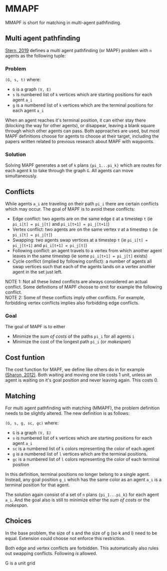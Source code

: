 
# MMAPF

MMAPF is short for matching in multi-agent pathfinding.

## Multi agent pathfinding

[Stern, 2019](../tex/bibliography.bib) defines a multi agent pathfinding (or MAPF)
problem with `n` agents as the following tuple:

### Problem

`(G, s, t)` where: 
* `G` is a graph `(V, E)`
* `s` is numbered list of `k` vertices which are starting positions for each agent `a_i` 
* `g` is a numbered list of `k` vertices which are the terminal positions for each agent `a_i` 

When an agent reaches it's terminal position, it can either stay there (blocking
the way for other agents), or disappear, leaving a blank square through which
other agents can pass. Both approaches are used, but most MAPF definitions choose
for agents to choose at their target, including the papers written related to previous
research about MAPF with waypoints.

### Solution

Solving MAPF generates a set of `k` plans `{pi_1...pi_k}` which are routes for
each agent k to take through the graph `G`. All agents can move simultaneously.

## Conflicts

While agents `a_i` are traveling on their path `pi_i` there are certain conflicts
which may occur. The goal of MAPF is to avoid these conflicts:

* Edge conflict: two agents are on the same edge `E` at a timestep `t` (ie `pi_i[t] = pi_j[t]` and `pi_i[t+1] = pi_j[t+1]`)
* Vertex conflict: two agents are on the same vertex `V` at a timestep `t` (ie `pi_i[t] = pi_j[t]`) 
* Swapping: two agents swap vertices at a timestep `t` (ie `pi_i[t] = pi_j[t+1]` and `pi_i[t+1] = pi_j[t]`)
* Following conflict: an agent travels to a vertex from which another agent leaves in the same timestep (ie some `pi_i[t+1] = pi_j[t]` exists)
* Cycle conflict (implied by following conflict): a number of agents all swap vertices such that each of the agents lands on a vertex another agent in the set just left. 

NOTE 1: Not all these listed conflicts are always considered an actual conflict. Some
definitions of MAPF choose to omit for example the following conflict.  
NOTE 2: Some of these conflicts imply other conflicts. For example, forbidding vertex conflicts implies also 
forbidding edge conflicts.

### Goal

The goal of MAPF is to either
* Minimize the *sum of costs* of the paths `pi_i` for all agents `i`
* Minimize the cost of the longest path `pi_i` (or *makespan*)

## Cost funtion

The cost function for MAPF, we define like others do in for example [(Sharon, 2012)](../tex/bibliography.bib). 
Both waiting and moving one tile costs 1 unit, unless an agent is waiting on it's goal position and never leaving again.
This costs 0.

## Matching

For multi agent pathfinding with matching (MMAPF), the problem definition needs to be slightly altered. The new
definition is as follows:

`(G, s, g, sc, gc)` where:
* `G` is a graph `(V, E)`
* `s` is numbered list of `k` vertices which are starting positions for each agent `a_i`
* `sc` is a numbered list of `k` colors representing the color of each agent
* `g` is a numbered list of `l` vertices which are the terminal positions.
* `gc` is a numbered list of `l` colors representing the color of each terminal position

In this definition, terminal positions no longer belong to a single agent. Instead, any goal
position `g_i` which has the same color as an agent `a_i` is a terminal position for that agent.

The solution again consist of a set of `n` plans `{pi_1...pi_k}` for each agent `a_i`. And the goal
also is still to minimize either the *sum of costs* or the *makespan*.

## Choices

In the base problem, the size of s and the size of g (so k and l) need to be equal. 
Extension could choose not enforce this restriction. 

Both edge and vertex conflicts are forbidden. This automatically also rules out swapping conflicts. Following *is* allowed.

G is a unit grid



